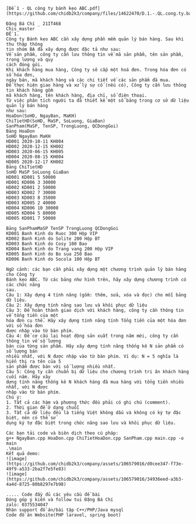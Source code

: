     [Đề 1 - QL công ty bánh kẹo ABC.pdf](https://github.com/chidb2k3/company/files/14622470/D.1.-.QL.cong.ty.banh.k.o.ABC.pdf)
    
    Đặng Bá Chí _ 21IT468
    Chis_master
    ĐỀ 1.
    Công ty Bánh kẹo ABC cần xây dựng phần mềm quản lý bán hàng. Sau khi thu thập thông
    tin nhóm BA đã xây dựng được đặc tả như sau:
    Về sản phẩm, công ty cần lưu thông tin về mã sản phẩm, tên sản phẩm, trọng lượng và quy
    cách đóng gói.
    Khi khách hàng mua hàng, Công ty sẽ cấp một hoá đơn. Trong hóa đơn có số hóa đơn,
    ngày bán, mã khách hàng và các chi tiết về các sản phẩm đã mua.
    Để thực hiện giao hàng và xử lý sự cố (nếu có), Công ty cần lưu thông tin khách hàng gồm
    mã khách hàng, tên khách hàng, địa chỉ, số điện thoại.
    Từ việc phân tích người ta đã thiết kế một số bảng trong cơ sở dữ liệu quản lý bán hàng
    như sau:
    HoaDon(SoHD, NgayBan, MaKH)
    ChiTietHD(SoHD, MaSP, SoLuong, GiaBan)
    SanPham(MaSP, TenSP, TrongLuong, QCDongGoi)
    Bảng HoaDon
    SoHD NgayBan MaKH
    HD001 2020-10-11 KH004
    HD002 2020-12-15 KH002
    HD003 2020-06-15 KH005
    HD004 2020-08-15 KH004
    HD005 2020-12-17 KH002
    Bảng ChiTietHD
    SoHD MaSP SoLuong GiaBan
    HD001 KD001 5 50000
    HD001 KD006 3 30000
    HD002 KD001 2 50000
    HD003 KD002 7 30000
    HD003 KD003 8 35000
    HD003 KD005 2 40000
    HD004 KD006 10 30000
    HD005 KD004 5 80000
    HD005 KD001 7 50000
    
    Bảng SanPhamMaSP TenSP TrongLuong QCDongGoi
    KD001 Banh Kinh do Ruoc 300 Hộp VIP
    KD002 Banh Kinh do Solite 200 Hộp BT
    KD003 Banh Kinh do Cosy 100 Bao
    KD004 Banh Kinh do Trang vang 200 Hộp VIP
    KD005 Banh Kinh do Bo sua 250 Bao
    KD006 Banh Kinh do Socola 100 Hộp BT
    
    Ngữ cảnh: các bạn cần phải xây dựng một chương trình quản lý bán hàng cho Công ty
    Bánh kẹo ABC. Từ các bảng như hình trên, hãy xây dựng chương trình có các chức năng
    sau.
    Câu 1: Xây dựng 4 tính năng (gồm: thêm, sửa, xóa và đọc) cho mỗi bảng dữ liệu.
    Câu 2: Xây dựng tính năng sao lưu và khôi phục dữ liệu
    Câu 3: Để hoàn thành giao dịch với khách hàng, công ty cần thông tin về tổng tiền của một
    hóa đơn cụ thể. Hãy xây dựng tính năng tính Tổng tiền của một hóa đơn với số hóa đơn
    được nhập vào từ bàn phím.
    Câu 4: Để cơ cấu lại hoạt động sản xuất trong năm mới, công ty cần thông tin về số lượng
    bán của từng sản phẩm. Hãy xây dựng tính năng thống kê N sản phẩm có số lượng bán
    nhiều nhất, với N được nhập vào từ bàn phím. Ví dụ: N = 5 nghĩa là hiển thị ra tên của 5
    sản phẩm được bán với số lượng nhiều nhất.
    Câu 5: Công ty cần chuẩn bị dữ liệu cho chương trình tri ân khách hàng cuối năm. Hãy xây
    dựng tính năng thống kê N khách hàng đã mua hàng với tổng tiền nhiều nhất, với N được
    nhập vào từ bàn phím.
    Chú ý:
    1. Tất cả các hàm và phương thức đều phải có ghi chú (comment).
    2. Thời gian để ở dạng chuỗi
    3. Tất cả dữ liệu đều là tiếng Việt không dấu và không có ký tự đặc biệt, nên có thể sử
    dụng ký tự đặc biệt trong chức năng sao lưu và khôi phục dữ liệu.
    
    Các bạn tải code và biên dịch theo cú pháp:
    g++ NgayBan.cpp HoaDon.cpp ChiTietHoaDon.cpp SanPham.cpp main.cpp -o main
    .\main
    Kết quả demo:
    ![image](https://github.com/chidb2k3/company/assets/106579016/d0cee347-f73e-49f9-a533-2ba2f7e5fe83)
    ![image](https://github.com/chidb2k3/company/assets/106579016/34936eed-a3b3-4a4d-8725-80b8297e7b98)
    
    ..... Code đầy đủ các yêu cầu đề bài
    Đóng góp ý kiến và follow tui Đặng Bá Chí
    zalo: 0375534047
    Nhận support đồ án/bài tập C++/PHP/Java mysql
    Code đồ án Website(PHP laravel, spring boot)
    
    
    
